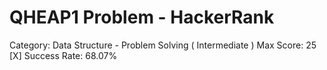 # QHEAP1 Problem - HackerRank
Category: Data Structure - Problem Solving ( Intermediate )
Max Score: 25 [X]
Success Rate: 68.07%
